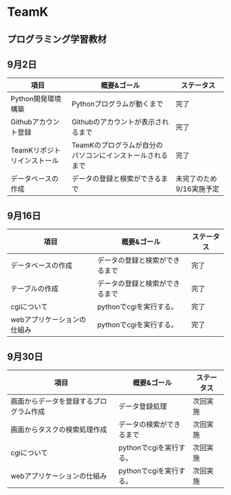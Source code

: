 # TeamK

## プログラミング学習教材

## 9月2日

|項目|概要&ゴール|ステータス|
|-|-|-|
|Python開発環境構築|Pythonプログラムが動くまで|完了|
|Githubアカウント登録|Githubのアカウントが表示されるまで|完了|
|TeamKリポジトリインストール|TeamKのプログラムが自分のパソコンにインストールされるまで|完了|
|データベースの作成|データの登録と検索ができるまで|未完了のため9/16実施予定|

## 9月16日

|項目|概要&ゴール|ステータス|
|-|-|-|
|データベースの作成|データの登録と検索ができるまで|完了|
|テーブルの作成|データの登録と検索ができるまで|完了|
|cgiについて|pythonでcgiを実行する。|完了|
|webアプリケーションの仕組み|pythonでcgiを実行する。|完了|

## 9月30日

|項目|概要&ゴール|ステータス|
|-|-|-|
|画面からデータを登録するプログラム作成|データ登録処理|次回実施|
|画面からタスクの検索処理作成|データの検索ができるまで|次回実施|
|cgiについて|pythonでcgiを実行する。|次回実施|
|webアプリケーションの仕組み|pythonでcgiを実行する。|次回実施|
